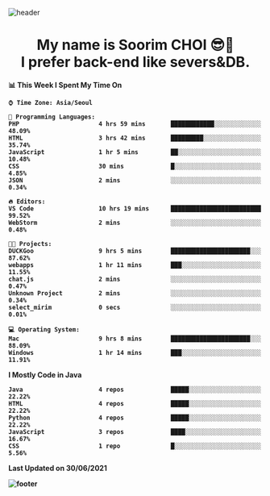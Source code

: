 <!--
**sxxrxm/sxxrxm** is a ✨ _special_ ✨ repository because its `README.md` (this file) appears on your GitHub profile.
-->
![header](https://capsule-render.vercel.app/api?type=Waving&color=gradient&height=300&section=header&text=Soorim%20CHOI&fontSize=90&animation=twinkling&fontAlignY=40)
<h1 align="center">
  My name is <b>Soorim CHOI<b> 😎👋
  <br>
  I prefer back-end like severs&DB.
</h1>
  
<!--START_SECTION:waka-->
📊 **This Week I Spent My Time On** 

```text
⌚︎ Time Zone: Asia/Seoul

💬 Programming Languages: 
PHP                      4 hrs 59 mins       ████████████░░░░░░░░░░░░░   48.09% 
HTML                     3 hrs 42 mins       █████████░░░░░░░░░░░░░░░░   35.74% 
JavaScript               1 hr 5 mins         ██░░░░░░░░░░░░░░░░░░░░░░░   10.48% 
CSS                      30 mins             █░░░░░░░░░░░░░░░░░░░░░░░░   4.85% 
JSON                     2 mins              ░░░░░░░░░░░░░░░░░░░░░░░░░   0.34%

🔥 Editors: 
VS Code                  10 hrs 19 mins      █████████████████████████   99.52% 
WebStorm                 2 mins              ░░░░░░░░░░░░░░░░░░░░░░░░░   0.48%

🐱‍💻 Projects: 
DUCKGoo                  9 hrs 5 mins        ██████████████████████░░░   87.62% 
webapps                  1 hr 11 mins        ███░░░░░░░░░░░░░░░░░░░░░░   11.55% 
chat.js                  2 mins              ░░░░░░░░░░░░░░░░░░░░░░░░░   0.47% 
Unknown Project          2 mins              ░░░░░░░░░░░░░░░░░░░░░░░░░   0.34% 
select_mirim             0 secs              ░░░░░░░░░░░░░░░░░░░░░░░░░   0.01%

💻 Operating System: 
Mac                      9 hrs 8 mins        ██████████████████████░░░   88.09% 
Windows                  1 hr 14 mins        ███░░░░░░░░░░░░░░░░░░░░░░   11.91%

```

**I Mostly Code in Java** 

```text
Java                     4 repos             █████░░░░░░░░░░░░░░░░░░░░   22.22% 
HTML                     4 repos             █████░░░░░░░░░░░░░░░░░░░░   22.22% 
Python                   4 repos             █████░░░░░░░░░░░░░░░░░░░░   22.22% 
JavaScript               3 repos             ████░░░░░░░░░░░░░░░░░░░░░   16.67% 
CSS                      1 repo              █░░░░░░░░░░░░░░░░░░░░░░░░   5.56%

```



 Last Updated on 30/06/2021
<!--END_SECTION:waka-->


![footer](https://capsule-render.vercel.app/api?type=Waving&section=footer&color=gradient&height=300)
